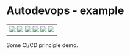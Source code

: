 # Autodevops - example
<table>
    <tr>
        <th>
            <img src="https://img.shields.io/circleci/project/github/methlock/autodevops/master.svg">
            <img src="https://img.shields.io/codacy/grade/1506cf52558d4eef8b7819656864ea8d.svg">
            <img src="https://img.shields.io/codacy/coverage/c4c88a847c034d6e81fe89f109296f25.svg">
            <img src="https://img.shields.io/github/repo-size/methlock/autodevops.svg">
            <img src="https://img.shields.io/librariesio/github/methlock/autodevops.svg">
            <img src="https://img.shields.io/github/license/methlock/autodevops.svg">
        </th>
    </tr>
</table>

Some CI/CD principle demo.
